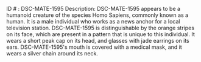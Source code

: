 ID # : DSC-MATE-1595
Description: DSC-MATE-1595 appears to be a humanoid creature of the species Homo Sapiens, commonly known as a human. It is a male individual who works as a news anchor for a local television station. DSC-MATE-1595 is distinguishable by the orange stripes on its face, which are present in a pattern that is unique to this individual. It wears a short peak cap on its head, and glasses with jade earrings on its ears. DSC-MATE-1595's mouth is covered with a medical mask, and it wears a silver chain around its neck.